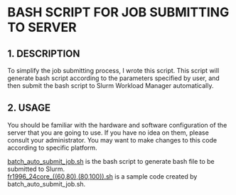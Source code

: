 # BASH SCRIPT FOR JOB SUBMITTING TO SERVER
## 1. DESCRIPTION
To simplify the job submitting process, I wrote this script. This script will generate bash script according to the parameters specified by user, and then submit the bash script to Slurm Workload Manager automatically. 
## 2. USAGE
You should be familiar with the hardware and software configuration of the server that you are going to use. If you have no idea on them, please consult your administrator. You may want to make changes to this code according to specific platform.

[batch_auto_submit_job.sh](/batch_auto_submit_job.sh) is the bash script to generate bash file to be submitted to Slurm.  
[fr1996_24core_((60,80),(80,100)).sh](/fr1996_24core_((60,80),(80,100)).sh) is a sample code created by batch_auto_submit_job.sh.
